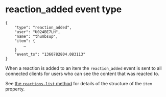 # reaction_added event type

	{
		"type": "reaction_added",
		"user": "U024BE7LH",
		"name": "thumbsup",
		"item": {
			…
		}
		"event_ts": "1360782804.083113"
	}

When a reaction is added to an item the `reaction_added` event is sent to all connected
clients for users who can see the content that was reacted to.

See [the `reactions.list` method](/methods/reactions.list) for details of the
structure of the `item` property.
